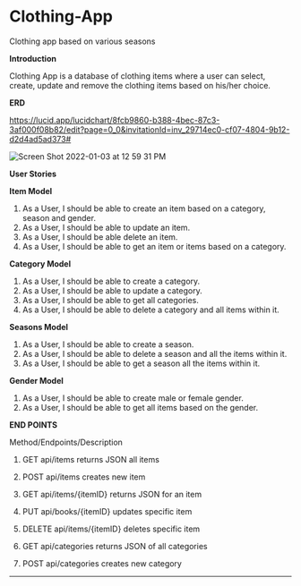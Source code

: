 # Clothing-App

Clothing app based on various seasons

**Introduction**

Clothing App is a database of clothing items where a user can select, create, update and remove the clothing items based
on his/her choice.

**ERD**

https://lucid.app/lucidchart/8fcb9860-b388-4bec-87c3-3af000f08b82/edit?page=0_0&invitationId=inv_29714ec0-cf07-4804-9b12-d2d4ad5ad373#

![Screen Shot 2022-01-03 at 12 59 31 PM](https://user-images.githubusercontent.com/94148009/147969116-32cea096-dd6a-4e67-90e3-b241a4ec102c.png)

**User Stories**

**Item Model**

1. As a User, I should be able to create an item based on a category, season and gender.
2. As a User, I should be able to update an item.
3. As a User, I should be able delete an item.
4. As a User, I should be able to get an item or items based on a category.

**Category Model**

1. As a User, I should be able to create a category.
2. As a User, I should be able to update a category.
3. As a User, I should be able to get all categories.
4. As a User, I should be able to delete a category and all items within it.

**Seasons Model**

1. As a User, I should be able to create a season.
2. As a User, I should be able to delete a season and all the items within it.
3. As a User, I should be able to get a season all the items within it.

**Gender Model**

1. As a User, I should be able to create male or female gender.
2. As a User, I should be able to get all items based on the gender.



**END POINTS**

Method/Endpoints/Description
1. GET	 api/items returns JSON all items

2. POST	api/items	creates new item

3. GET	api/items/{itemID}	returns JSON for an item

4. PUT	api/books/{itemID}	updates specific item

5. DELETE	api/items/{itemID}	deletes specific item

6. GET	api/categories	returns JSON of all categories

7. POST	api/categories	creates new category
******
